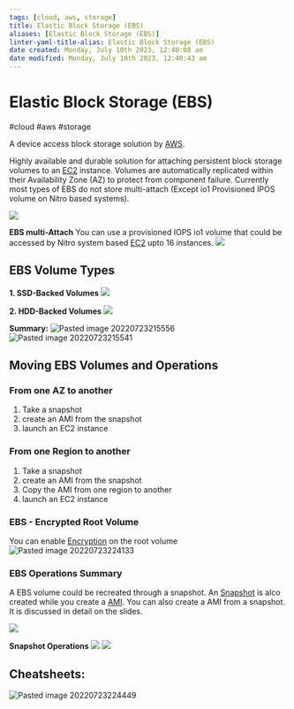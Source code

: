 ```yaml
---
tags: [cloud, aws, storage]
title: Elastic Block Storage (EBS)
aliases: [Elastic Block Storage (EBS)]
linter-yaml-title-alias: Elastic Block Storage (EBS)
date created: Monday, July 10th 2023, 12:40:08 am
date modified: Monday, July 10th 2023, 12:40:43 am
---
```

# Elastic Block Storage (EBS)
#cloud #aws #storage

A device access block storage solution by [AWS](Cloud%20Computing/AWS/AWS.md). 

Highly available and durable solution for attaching persistent block storage volumes to an [EC2](Cloud%20Computing/AWS/Compute/EC2.md) instance. Volumes are automatically replicated within their Availability Zone (AZ) to protect from component failure. Currently most types of EBS do not store multi-attach (Except io1 Provisioned IPOS volume on Nitro based systems). 

![](Attachments/Pasted%20image%2020230308222652.png)

**EBS multi-Attach**
You can use a provisioned IOPS io1 volume that could be accessed by Nitro system based [EC2](Cloud%20Computing/AWS/Compute/EC2.md) upto 16 instances.
![](Attachments/Pasted%20image%2020230308222725.png)


## EBS Volume Types

**1. SSD-Backed Volumes**
![](Attachments/Pasted%20image%2020230308223145.png)

**2. HDD-Backed Volumes**
![](Attachments/Pasted%20image%2020230308223353.png)

**Summary:**
![Pasted image 20220723215556](Attachments/Pasted%20image%2020220723215556.png)
![Pasted image 20220723215541](Attachments/Pasted%20image%2020220723215541.png)

## Moving EBS Volumes and Operations

### From one AZ to another
1. Take a snapshot
2. create an AMI from the snapshot 
3. launch an EC2 instance


### From one Region to another
1. Take a snapshot
2. create an AMI from the snapshot 
3. Copy the AMI from one region to another
4. launch an EC2 instance

### EBS - Encrypted Root Volume
You can enable [Encryption](Cyber%20Security/Cryptography/Encryption.md) on the root volume
![Pasted image 20220723224133](Attachments/Pasted%20image%2020220723224133.png)

### EBS Operations Summary
A EBS volume could be recreated through a snapshot. An [Snapshot](Snapshot) is alco created while you create a [AMI](Cloud%20Computing/AWS/Compute/AMI.md). You can also create a AMI from a snapshot. It is discussed in detail on the slides.

![](Attachments/Pasted%20image%2020230308224012.png)

**Snapshot Operations** 
![](Attachments/Pasted%20image%2020230308224018.png)
![](Attachments/Pasted%20image%2020230308224039.png)


## Cheatsheets:
![Pasted image 20220723224449](Attachments/Pasted%20image%2020220723224449.png)
